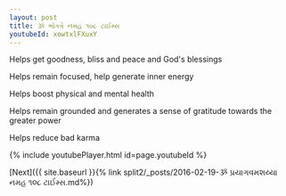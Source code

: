 ```yaml
---
layout: post
title: ૐ ભોક્ત્રે નમહ ૧૦૮ ટાઈમ્સ
youtubeId: xowtxlFXuxY
---
```

 
 
Helps get goodness, bliss and peace and God's blessings
 
Helps remain focused, help generate inner energy 
 
Helps boost physical and mental health 
 
Helps remain grounded and generates a sense of gratitude towards the greater power 
 
Helps reduce bad karma
 
 
 
 


{% include youtubePlayer.html id=page.youtubeId %}
 
[Next]({{ site.baseurl }}{% link  split2/_posts/2016-02-19-ૐ પ્રયાગવમશય્યા નમહ ૧૦૮ ટાઈમ્સ.md%})
 
